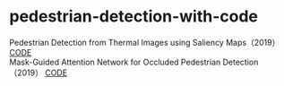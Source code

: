 # pedestrian-detection-with-code
Pedestrian Detection from Thermal Images using Saliency Maps（2019）  [CODE](https://github.com/Information-Fusion-Lab-Umass/Salient-Pedestrian-Detection) 
<br> Mask-Guided Attention Network for Occluded Pedestrian Detection（2019） [CODE](https://github.com/Leotju/MGAN)
